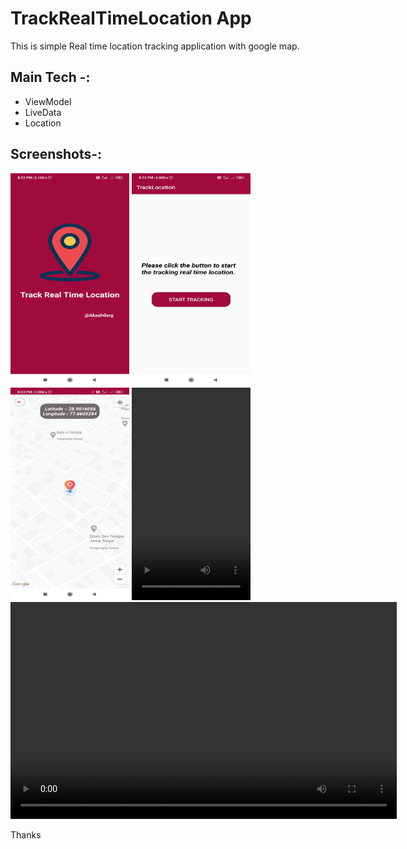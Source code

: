 # TrackRealTimeLocation App
This is simple Real time location tracking application with google map.

## Main Tech -: 

 * ViewModel
 * LiveData
 * Location

## Screenshots-: 

<div class="row">
<img src="https://github.com/er-akashgarg/TrackRealTimeLocation/blob/master/screenshots/image1.jpg" width="190" height="340" />
<img src="https://github.com/er-akashgarg/TrackRealTimeLocation/blob/master/screenshots/image2.jpg" width="190" height="340" />
<img src="https://github.com/er-akashgarg/TrackRealTimeLocation/blob/master/screenshots/image3.jpg" width="190" height="340" />
 <video src="https://github.com/er-akashgarg/TrackRealTimeLocation/blob/master/screenshots/vd.mp4" width="190" height="340" controls preload></video>
 
 <video width="618" height="347" controls preload> 
    <source src="https://github.com/er-akashgarg/TrackRealTimeLocation/blob/master/screenshots/vd.mp4" media="only screen and (min-device-width: 568px)"></source>
    <source src="https://github.com/er-akashgarg/TrackRealTimeLocation/blob/master/screenshots/vd.mp4" media="only screen and (max-device-width: 568px)"></source>
</video>
 
</div>


Thanks
 
